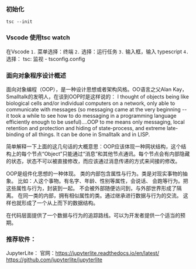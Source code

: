 ### 初始化
```
tsc --init
```

### Vscode 使用tsc watch
在Vscode
`1.` 菜单选择：终端
`2.` 选择：运行任务 
`3.` 输入框，输入 typescript
`4.` 选择： tsc: 监视 - tsconfig.config

### 面向对象程序设计概述

面向对象编程（OOP），是一种设计思想或者架构风格。OO语言之父Alan Kay，Smalltalk的发明人，在谈到OOP时是这样说的：
I thought of objects being like biological cells and/or individual computers on a network, only able to communicate with messages (so messaging came at the very beginning -- it took a while to see how to do messaging in a programming language efficiently enough to be useful)....OOP to me means only messaging, local retention and protection and hiding of state-process, and extreme late-binding of all things. It can be done in Smalltalk and in LISP.

简单解释一下上面的这几句话的大概意思：OOP应该体现一种网状结构，这个结构上的每个节点“Object”只能通过“消息”和其他节点通讯。每个节点会有内部隐藏的状态，状态不可以被直接修改，而应该通过消息传递的方式来间接的修改。

OOP是组件化思想的一种体现。
类的内部包含属性与行为。类是对现实事物的抽象。
比如：人这个事物。有名字、年龄、性别等属性，会说话、
会跑等行为。把这些属性与行为，封装到一起。
不会被外部随便访问到，与外部世界形成了隔离。
在同一类的内部，拥有相似属性的类。通过继承进行数据与行为的交流。
这样也就形成了一个从上而下的数据结构。

在代码层面提供了一个数据与行为的追踪路线。可以为开发者提供一个适当的预期。


### 推荐软件：
JupyterLite：
官网：https://jupyterlite.readthedocs.io/en/latest/
https://github.com/jupyterlite/jupyterlite